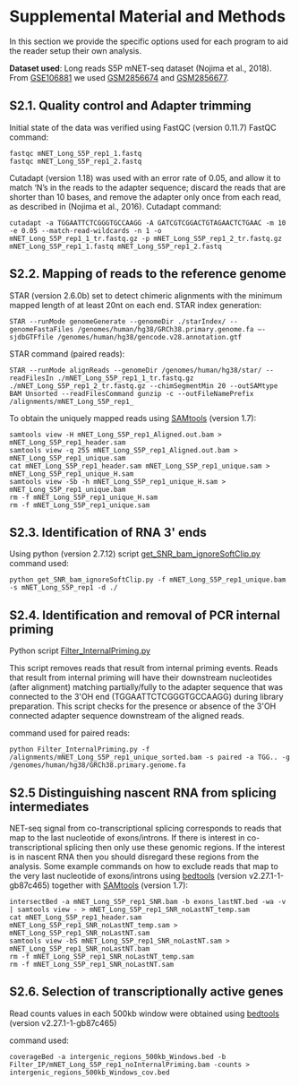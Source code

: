 # Supplemental Material and Methods

In this section we provide the specific options used for each program to aid the reader setup their own analysis.

**Dataset used**: Long reads S5P mNET-seq dataset (Nojima et al., 2018). From [GSE106881](https://www.ncbi.nlm.nih.gov/geo/query/acc.cgi?acc=GSE106881) we used [GSM2856674](https://www.ncbi.nlm.nih.gov/geo/query/acc.cgi?acc=GSM2856674) and [GSM2856677](https://www.ncbi.nlm.nih.gov/geo/query/acc.cgi?acc=GSM2856677).

## S2.1. Quality control and Adapter trimming
Initial state of the data was verified using FastQC (version 0.11.7)
FastQC command:
```
fastqc mNET_Long_S5P_rep1_1.fastq
fastqc mNET_Long_S5P_rep1_2.fastq
```

Cutadapt (version 1.18) was used with an error rate of 0.05, and allow it to match ‘N’s in the reads to the adapter sequence; discard the reads that are shorter than 10 bases, and remove the adapter only once from each read, as described in (Nojima et al., 2016).
Cutadapt command:
```
cutadapt -a TGGAATTCTCGGGTGCCAAGG -A GATCGTCGGACTGTAGAACTCTGAAC -m 10 -e 0.05 --match-read-wildcards -n 1 -o mNET_Long_S5P_rep1_1_tr.fastq.gz -p mNET_Long_S5P_rep1_2_tr.fastq.gz mNET_Long_S5P_rep1_1.fastq mNET_Long_S5P_rep1_2.fastq
```


## S2.2. Mapping of reads to the reference genome 
STAR (version 2.6.0b) set to detect chimeric alignments with the minimum mapped length of at least 20nt on each end.
STAR index generation:
```
STAR --runMode genomeGenerate --genomeDir ./starIndex/ --genomeFastaFiles /genomes/human/hg38/GRCh38.primary.genome.fa –-sjdbGTFfile /genomes/human/hg38/gencode.v28.annotation.gtf
```

STAR command (paired reads):
```
STAR --runMode alignReads --genomeDir /genomes/human/hg38/star/ --readFilesIn ./mNET_Long_S5P_rep1_1_tr.fastq.gz ./mNET_Long_S5P_rep1_2_tr.fastq.gz --chimSegmentMin 20 --outSAMtype BAM Unsorted --readFilesCommand gunzip -c --outFileNamePrefix /alignments/mNET_Long_S5P_rep1_
```
To obtain the uniquely mapped reads using [SAMtools](http://www.htslib.org/) (version 1.7):
```
samtools view -H mNET_Long_S5P_rep1_Aligned.out.bam > mNET_Long_S5P_rep1_header.sam
samtools view -q 255 mNET_Long_S5P_rep1_Aligned.out.bam > mNET_Long_S5P_rep1_unique.sam
cat mNET_Long_S5P_rep1_header.sam mNET_Long_S5P_rep1_unique.sam > mNET_Long_S5P_rep1_unique_H.sam
samtools view -Sb -h mNET_Long_S5P_rep1_unique_H.sam > mNET_Long_S5P_rep1_unique.bam
rm -f mNET_Long_S5P_rep1_unique_H.sam
rm -f mNET_Long_S5P_rep1_unique.sam
```

## S2.3. Identification of RNA 3' ends
Using python (version 2.7.12) script [get_SNR_bam_ignoreSoftClip.py](https://github.com/kennyrebelo/mNET_snr)
command used:
```
python get_SNR_bam_ignoreSoftClip.py -f mNET_Long_S5P_rep1_unique.bam -s mNET_Long_S5P_rep1 -d ./
```


## S2.4. Identification and removal of PCR internal priming 
Python script [Filter_InternalPriming.py](https://github.com/kennyrebelo/Filtering_InternalPriming)

This script removes reads that result from internal priming events. Reads that result from internal priming will have their downstream
nucleotides (after alignment) matching partially/fully to the adapter sequence that was connected to the 3'OH end (TGGAATTCTCGGGTGCCAAGG) during library preparation.
This script checks for the presence or absence of the 3'OH connected adapter sequence downstream of the aligned reads.

command used for paired reads:
```
python Filter_InternalPriming.py -f /alignments/mNET_Long_S5P_rep1_unique_sorted.bam -s paired -a TGG.. -g /genomes/human/hg38/GRCh38.primary.genome.fa
```


## S2.5 Distinguishing nascent RNA from splicing intermediates
NET-seq signal from co-transcriptional splicing corresponds to reads that map to the last nucleotide of exons/introns. If there is interest in co-transcriptional splicing then only use these genomic regions. If the interest is in nascent RNA then you should disregard these regions from the analysis.
Some example commands on how to exclude reads that map to the very last nucleotide of exons/introns using [bedtools](https://bedtools.readthedocs.io/en/latest/index.html) (version  v2.27.1-1-gb87c465) together with [SAMtools](http://www.htslib.org/) (version 1.7):

```
intersectBed -a mNET_Long_S5P_rep1_SNR.bam -b exons_lastNT.bed -wa -v | samtools view - > mNET_Long_S5P_rep1_SNR_noLastNT_temp.sam
cat mNET_Long_S5P_rep1_header.sam mNET_Long_S5P_rep1_SNR_noLastNT_temp.sam > mNET_Long_S5P_rep1_SNR_noLastNT.sam
samtools view -bS mNET_Long_S5P_rep1_SNR_noLastNT.sam > mNET_Long_S5P_rep1_SNR_noLastNT.bam
rm -f mNET_Long_S5P_rep1_SNR_noLastNT_temp.sam
rm -f mNET_Long_S5P_rep1_SNR_noLastNT.sam
```

## S2.6. Selection of transcriptionally active genes
Read counts values in each 500kb window were obtained using [bedtools](https://bedtools.readthedocs.io/en/latest/index.html) (version  v2.27.1-1-gb87c465)

command used:
```
coverageBed -a intergenic_regions_500kb_Windows.bed -b Filter_IP/mNET_Long_S5P_rep1_noInternalPriming.bam -counts > intergenic_regions_500kb_Windows_cov.bed
```
